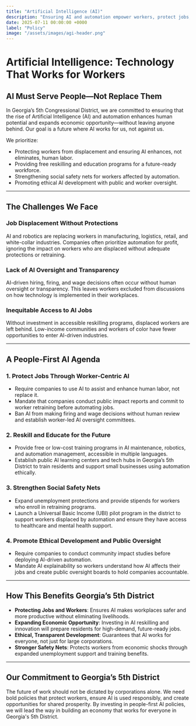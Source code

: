 ```yaml
---
title: "Artificial Intelligence (AI)"
description: "Ensuring AI and automation empower workers, protect jobs, and promote ethical, people-first development."
date: 2025-07-11 00:00:00 +0000
label: "Policy"
image: "/assets/images/agi-header.png"
---
```


# Artificial Intelligence: Technology That Works for Workers

## AI Must Serve People—Not Replace Them

In Georgia’s 5th Congressional District, we are committed to ensuring that the rise of Artificial Intelligence (AI) and automation enhances human potential and expands economic opportunity—without leaving anyone behind. Our goal is a future where AI works for us, not against us.

We prioritize:

* Protecting workers from displacement and ensuring AI enhances, not eliminates, human labor.
* Providing free reskilling and education programs for a future-ready workforce.
* Strengthening social safety nets for workers affected by automation.
* Promoting ethical AI development with public and worker oversight.

---

## The Challenges We Face

### Job Displacement Without Protections

AI and robotics are replacing workers in manufacturing, logistics, retail, and white-collar industries. Companies often prioritize automation for profit, ignoring the impact on workers who are displaced without adequate protections or retraining.

### Lack of AI Oversight and Transparency

AI-driven hiring, firing, and wage decisions often occur without human oversight or transparency. This leaves workers excluded from discussions on how technology is implemented in their workplaces.

### Inequitable Access to AI Jobs

Without investment in accessible reskilling programs, displaced workers are left behind. Low-income communities and workers of color have fewer opportunities to enter AI-driven industries.

---

## A People-First AI Agenda

### 1. Protect Jobs Through Worker-Centric AI

* Require companies to use AI to assist and enhance human labor, not replace it.
* Mandate that companies conduct public impact reports and commit to worker retraining before automating jobs.
* Ban AI from making firing and wage decisions without human review and establish worker-led AI oversight committees.

### 2. Reskill and Educate for the Future

* Provide free or low-cost training programs in AI maintenance, robotics, and automation management, accessible in multiple languages.
* Establish public AI learning centers and tech hubs in Georgia’s 5th District to train residents and support small businesses using automation ethically.

### 3. Strengthen Social Safety Nets

* Expand unemployment protections and provide stipends for workers who enroll in retraining programs.
* Launch a Universal Basic Income (UBI) pilot program in the district to support workers displaced by automation and ensure they have access to healthcare and mental health support.

### 4. Promote Ethical Development and Public Oversight

* Require companies to conduct community impact studies before deploying AI-driven automation.
* Mandate AI explainability so workers understand how AI affects their jobs and create public oversight boards to hold companies accountable.

---

## How This Benefits Georgia’s 5th District

* **Protecting Jobs and Workers**: Ensures AI makes workplaces safer and more productive without eliminating livelihoods.
* **Expanding Economic Opportunity**: Investing in AI reskilling and innovation will prepare residents for high-demand, future-ready jobs.
* **Ethical, Transparent Development**: Guarantees that AI works for everyone, not just for large corporations.
* **Stronger Safety Nets**: Protects workers from economic shocks through expanded unemployment support and training benefits.

---

## Our Commitment to Georgia’s 5th District

The future of work should not be dictated by corporations alone. We need bold policies that protect workers, ensure AI is used responsibly, and create opportunities for shared prosperity. By investing in people-first AI policies, we will lead the way in building an economy that works for everyone in Georgia's 5th District.
